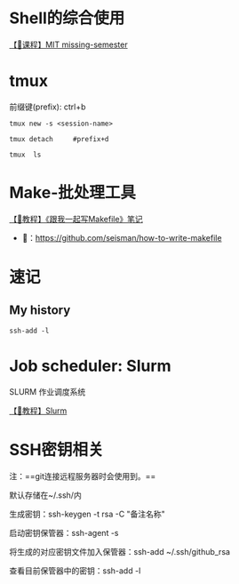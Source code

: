 # Shell的综合使用

[【🚀课程】MIT missing-semester](detail/shell/MIT.md)

# tmux

前缀键(prefix): ctrl+b

```shell
tmux new -s <session-name> 

tmux detach     #prefix+d

tmux  ls
```

# Make-批处理工具

[【🚀教程】《跟我一起写Makefile》笔记](detail/shell/《跟我一起写Makefile》笔记.md)

- 🔗：https://github.com/seisman/how-to-write-makefile

# 速记

## My history

```shell
ssh-add -l
```



# Job scheduler: Slurm   

SLURM 作业调度系统

[【🚀教程】Slurm](detail/shell/slurm教程.md)

# SSH密钥相关

注：==git连接远程服务器时会使用到。==

默认存储在~/.ssh/内

生成密钥：ssh-keygen -t rsa -C "备注名称"

启动密钥保管器：ssh-agent -s

将生成的对应密钥文件加入保管器：ssh-add ~/.ssh/github_rsa

查看目前保管器中的密钥：ssh-add -l

